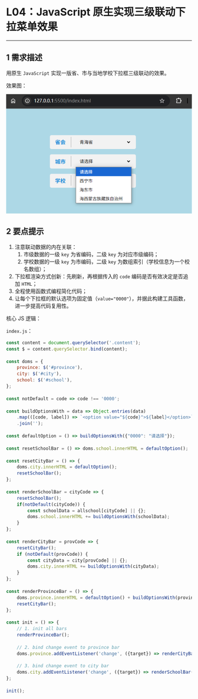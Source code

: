 # L04：JavaScript 原生实现三级联动下拉菜单效果

---



## 1 需求描述

用原生 `JavaScript` 实现一版省、市与当地学校下拉框三级联动的效果。

效果图：

![](../assets/4.1.png)



## 2 要点提示

1. 注意联动数据的内在关联：
   1. 市级数据的一级 `key` 为省编码，二级 `key` 为对应市级编码；
   2. 学校数据的一级 `key` 为市编码，二级 `key` 为数组索引（学校信息为一个校名数组）；
2. 下拉框渲染方式创新：先刷新，再根据传入的 `code` 编码是否有效决定是否追加 `HTML`；
3. 全程使用函数式编程简化代码；
4. 让每个下拉框的默认选项为固定值（`value="0000"`），并据此构建工具函数，进一步提高代码复用性。



核心 JS 逻辑：

`index.js`：

```js
const content = document.querySelector('.content');
const $ = content.querySelector.bind(content);

const doms = {
    province: $('#province'),
    city: $('#city'),
    school: $('#school'),
};

const notDefault = code => code !== '0000';

const buildOptionsWith = data => Object.entries(data)
    .map(([code, label]) => `<option value="${code}">${label}</option>`)
    .join('');

const defaultOption = () => buildOptionsWith({"0000": "请选择"});

const resetSchoolBar = () => doms.school.innerHTML = defaultOption();

const resetCityBar = () => {
    doms.city.innerHTML = defaultOption();
    resetSchoolBar();
};

const renderSchoolBar = cityCode => {
    resetSchoolBar();
    if(notDefault(cityCode)) {
        const schoolData = allschool[cityCode] || {};
        doms.school.innerHTML += buildOptionsWith(schoolData);
    }
};

const renderCityBar = provCode => {
    resetCityBar();
    if (notDefault(provCode)) {
        const cityData = city[provCode] || {};
        doms.city.innerHTML += buildOptionsWith(cityData);
    }
};

const renderProvinceBar = () => {
    doms.province.innerHTML = defaultOption() + buildOptionsWith(province);
    resetCityBar();
};

const init = () => {
    // 1. init all bars
    renderProvinceBar();

    // 2. bind change event to province bar
    doms.province.addEventListener('change', ({target}) => renderCityBar(target.value));
    
    // 3. bind change event to city bar
    doms.city.addEventListener('change', ({target}) => renderSchoolBar(target.value));
};

init();
```

